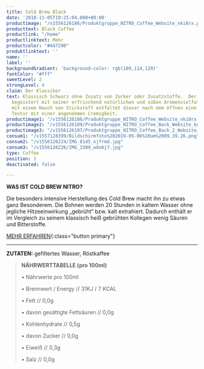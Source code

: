 ```yaml
---
title: Cold Brew Black
date: '2018-11-05T19:25:04.000+00:00'
productimage: "/v1556126186/Produktgruppe_NITRO_Coffee_Website_nki0rx.png"
producttext: Black Coffee
productlink: "/home"
productlinktext: Mehr
productcolor: "#447290"
produktlinktext: ''
name: ''
label: ''
backgroundGradient: 'background-color: rgb(109,114,120)'
fontColor: "#fff"
sweetLevel: 2
strongLevel: 4
claim: Der Klassiker
text: Klassisch Schwarz ohne Zusatz von Zucker oder Zusatzstoffe.  Der Cold Brew Nitro
  begeistert mit seiner erfrischend natürlichen und süßen Aromenvielfalt. Versetzt
  mit einem Hauch von Stickstoff entfaltet dieser nach dem öffnen eine einzigartige
  Textur mit einer angenehmen Cremigkeit.
productimage1: "/v1556126186/Produktgruppe_NITRO_Coffee_Website_nki0rx.png"
productimage2: "/v1556126189/Produktgruppe_NITRO_Coffee_Back_Website_kgyeof.png"
productimage3: "/v1556126197/Produktgruppe_NITRO_Coffee_Back_2_Website_p5snm5.png"
consum1: "/v1557128399/Bildschirmfoto%202019-05-06%20um%2009.39.26.png"
consum2: "/v1556126224/IMG_8145_njfrmd.jpg"
consum3: "/v1556126226/IMG_3389_wdo6j7.jpg"
type: Coffee
position: 1
deactivated: false

---
```

**WAS IST COLD BREW NITRO?**

Die besonders intensive Herstellung des Cold Brew macht ihn zu etwas ganz Besonderem. Die Bohnen werden 20 Stunden in kaltem Wasser ohne jegliche Hitzeeinwirkung „gebrüht“ bzw. kalt extrahiert. Dadurch enthält er im Vergleich zu seinem klassisch heiß gebrühten Kollegen wenig Säuren und Bitterstoffe.

[MEHR ERFAHREN](https://dock-18.de/events/herkunft/){:class="button primary"}

***

**ZUTATEN:** gefiltertes Wasser, Röstkaffee

> **NÄHRWERTTABELLE (pro 100ml)**
>
> • Nährwerte pro 100ml
>
> • Brennwert / Energy // 31KJ / 7 KCAL
>
> • Fett // 0,0g
>
> • davon gesättigte Fettsäuren // 0,0g
>
> • Kohlenhydrate // 0,5g
>
> • davon Zucker // 0,0g
>
> • Eiweiß // 0,3g
>
> • Salz // 0,0g